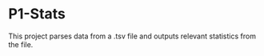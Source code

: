 # P1-Stats
This project parses data from a .tsv file and outputs relevant statistics from the file.

